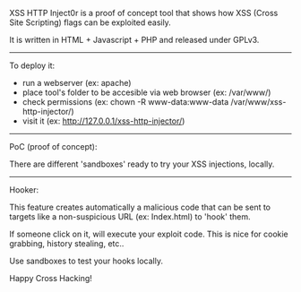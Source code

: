 XSS HTTP Inject0r is a proof of concept tool that shows how XSS (Cross Site Scripting) flags can be exploited easily.

It is written in HTML + Javascript + PHP and released under GPLv3.

-------------------------------------

To deploy it:

  - run a webserver (ex: apache)
  - place tool's folder to be accesible via web browser (ex: /var/www/)
  - check permissions (ex: chown -R www-data:www-data /var/www/xss-http-injector/)
  - visit it (ex: http://127.0.0.1/xss-http-injector/)

-------------------------------------

PoC (proof of concept):

There are different 'sandboxes' ready to try your XSS injections, locally. 

-------------------------------------

Hooker:

This feature creates automatically a malicious code that can be sent to targets like a non-suspicious URL (ex: Index.html) to 'hook' them. 

If someone click on it, will execute your exploit code. This is nice for cookie grabbing, history stealing, etc..

Use sandboxes to test your hooks locally.

Happy Cross Hacking!  
